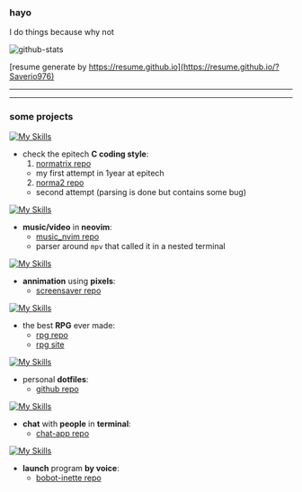 ### hayo

I do things because why not

![github-stats](https://github-readme-stats.vercel.app/api/?username=Saverio976&count_private=true&theme=tokyonight&showicons=true)

[resume generate by https://resume.github.io](https://resume.github.io/?Saverio976)

------------------------------------------------------------------------------------

------------------------------------------------------------------------------------
### some projects

[![My Skills](https://skillicons.dev/icons?i=python,regex)](https://skillicons.dev)
- check the epitech **C coding style**:
  1. [normatrix repo](https://github.com/Saverio976/NorMatrix)
    - my first attempt in 1year at epitech
  2. [norma2 repo](https://github.com/X-R-G-B/norma2)
    - second attempt (parsing is done but contains some bug)


[![My Skills](https://skillicons.dev/icons?i=lua,neovim)](https://skillicons.dev)
- **music/video** in **neovim**:
  - [music_nvim repo](https://github.com/Saverio976/music.nvim)
  - parser around `mpv` that called it in a nested terminal


[![My Skills](https://skillicons.dev/icons?i=c)](https://skillicons.dev)
- **annimation** using **pixels**:
  - [screensaver repo](https://github.com/Saverio976/ScreenSaver)


[![My Skills](https://skillicons.dev/icons?i=c)](https://skillicons.dev)
- the best **RPG** ever made:
  - [rpg repo](https://github.com/X-R-G-B/FlashBackToTheFuture)
  - [rpg site](https://x-r-g-b.github.io/html/creation_popup/fbttf.html)


[![My Skills](https://skillicons.dev/icons?i=bash,neovim,vim,linux)](https://skillicons.dev)
- personal **dotfiles**:
  - [github repo](https://github.com/Saverio976/dotfiles)


[![My Skills](https://skillicons.dev/icons?i=python)](https://skillicons.dev)
- **chat** with **people** in **terminal**:
  - [chat-app repo](https://github.com/Saverio976/Chat-App-TUI)


[![My Skills](https://skillicons.dev/icons?i=python,pytorch)](https://skillicons.dev)
- **launch** program **by voice**:
  - [bobot-inette repo](https://github.com/Saverio976/bobot-inette)
